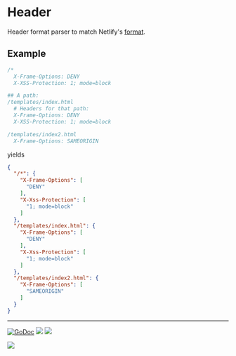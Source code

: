 # Header

Header format parser to match Netlify's [format](https://www.netlify.com/docs/headers-and-basic-auth/).

## Example

```go
/*
  X-Frame-Options: DENY
  X-XSS-Protection: 1; mode=block

## A path:
/templates/index.html
  # Headers for that path:
  X-Frame-Options: DENY
  X-XSS-Protection: 1; mode=block

/templates/index2.html
  X-Frame-Options: SAMEORIGIN
```

yields

```json
{
  "/*": {
    "X-Frame-Options": [
      "DENY"
    ],
    "X-Xss-Protection": [
      "1; mode=block"
    ]
  },
  "/templates/index.html": {
    "X-Frame-Options": [
      "DENY"
    ],
    "X-Xss-Protection": [
      "1; mode=block"
    ]
  },
  "/templates/index2.html": {
    "X-Frame-Options": [
      "SAMEORIGIN"
    ]
  }
}
```

---

[![GoDoc](https://godoc.org/github.com/tj/headers-go?status.svg)](https://godoc.org/github.com/tj/headers-go)
![](https://img.shields.io/badge/license-MIT-blue.svg)
![](https://img.shields.io/badge/status-stable-green.svg)

<a href="https://apex.sh"><img src="http://tjholowaychuk.com:6000/svg/sponsor"></a>
